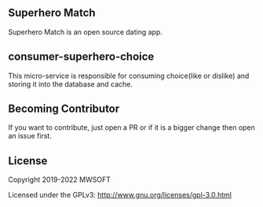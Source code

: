 ## Superhero Match
Superhero Match is an open source dating app.

## consumer-superhero-choice
This micro-service is responsible for consuming choice(like or dislike) and storing it into the database and cache. 

## Becoming Contributor
If you want to contribute, just open a PR or if it is a bigger change then open an issue first.

## License
Copyright 2019-2022 MWSOFT

Licensed under the GPLv3: http://www.gnu.org/licenses/gpl-3.0.html